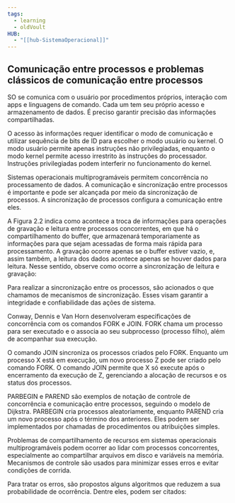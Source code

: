 ```yaml
---
tags:
  - learning
  - oldVoult
HUB:
  - "[[hub-SistemaOperacional]]"
---
```

## Comunicação entre processos e problemas clássicos de comunicação entre processos

SO se comunica com o usuário por procedimentos próprios, interação com apps e linguagens de comando. Cada um tem seu próprio acesso e armazenamento de dados. É preciso garantir precisão das informações compartilhadas.

O acesso às informações requer identificar o modo de comunicação e utilizar sequência de bits de ID para escolher o modo usuário ou kernel. O modo usuário permite apenas instruções não privilegiadas, enquanto o modo kernel permite acesso irrestrito às instruções do processador. Instruções privilegiadas podem interferir no funcionamento do kernel.

Sistemas operacionais multiprogramáveis permitem concorrência no processamento de dados. A comunicação e sincronização entre processos é importante e pode ser alcançada por meio da sincronização de processos. A sincronização de processos configura a comunicação entre eles.

A Figura 2.2 indica como acontece a troca de informações para operações de gravação e leitura entre processos concorrentes, em que há o compartilhamento do buffer, que armazenará temporariamente as informações para que sejam acessadas de forma mais rápida para processamento. A gravação ocorre apenas se o buffer estiver vazio, e, assim também, a leitura dos dados acontece apenas se houver dados para leitura. Nesse sentido, observe como ocorre a sincronização de leitura e gravação:


Para realizar a sincronização entre os processos, são acionados o que chamamos de mecanismos de sincronização. Esses visam garantir a integridade e confiabilidade das ações de sistema.

Conway, Dennis e Van Horn desenvolveram especificações de concorrência com os comandos FORK e JOIN. FORK chama um processo para ser executado e o associa ao seu subprocesso (processo filho), além de acompanhar sua execução.

O comando JOIN sincroniza os processos criados pelo FORK. Enquanto um processo X está em execução, um novo processo Z pode ser criado pelo comando FORK. O comando JOIN permite que X só execute após o encerramento da execução de Z, gerenciando a alocação de recursos e os status dos processos.

PARBEGIN e PAREND são exemplos de notação de controle de concorrência e comunicação entre processos, seguindo o modelo de Dijkstra. PARBEGIN cria processos aleatoriamente, enquanto PAREND cria um novo processo após o término dos anteriores. Eles podem ser implementados por chamadas de procedimentos ou atribuições simples.

Problemas de compartilhamento de recursos em sistemas operacionais multiprogramáveis podem ocorrer ao lidar com processos concorrentes, especialmente ao compartilhar arquivos em disco e variáveis na memória. Mecanismos de controle são usados para minimizar esses erros e evitar condições de corrida.

Para tratar os erros, são propostos alguns algoritmos que reduzem a sua probabilidade de ocorrência. Dentre eles, podem ser citados: